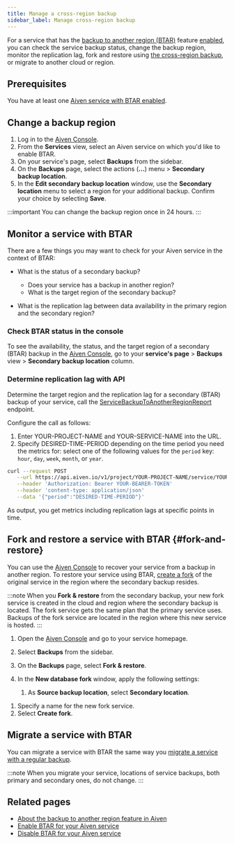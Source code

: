```yaml
---
title: Manage a cross-region backup
sidebar_label: Manage cross-region backup
---
```


For a service that has the [backup to another region (BTAR)](/docs/platform/concepts/backup-to-another-region) feature [enabled](/docs/platform/howto/btar/enable-backup-to-another-region), you can check the service backup status, change the backup region, monitor the replication lag, fork and restore using [the cross-region backup](/docs/platform/concepts/backup-to-another-region), or migrate to another cloud or region.

## Prerequisites

You have at least one
[Aiven service with BTAR enabled](/docs/platform/howto/btar/enable-backup-to-another-region).

## Change a backup region

1. Log in to the [Aiven Console](https://console.aiven.io/).
1. From the **Services** view, select an Aiven service on which you'd like to enable BTAR.
1. On your service's page, select **Backups** from the sidebar.
1. On the **Backups** page, select the actions (**...**) menu > **Secondary backup
   location**.
1. In the **Edit secondary backup location** window, use the **Secondary location**
   menu to select a region for your additional backup. Confirm your choice by
   selecting **Save**.

:::important
You can change the backup region once in 24 hours.
:::

## Monitor a service with BTAR

There are a few things you may want to check for your Aiven service in the context of
BTAR:

- What is the status of a secondary backup?

  - Does your service has a backup in another region?
  - What is the target region of the secondary backup?

- What is the replication lag between data availability in the primary region and the
  secondary region?

### Check BTAR status in the console

To see the availability, the status, and the target region of a secondary (BTAR)
backup in the [Aiven Console](https://console.aiven.io/), go to your
**service's page** > **Backups** view > **Secondary backup location** column.

### Determine replication lag with API

Determine the target region and the replication lag for a secondary (BTAR) backup of
your service, call the
[ServiceBackupToAnotherRegionReport](https://api.aiven.io/doc/#tag/Service/operation/ServiceBackupToAnotherRegionReport)
endpoint.

Configure the call as follows:

1. Enter YOUR-PROJECT-NAME and YOUR-SERVICE-NAME into the URL.
1. Specify DESIRED-TIME-PERIOD depending on the time period you need the metrics for:
   select one of the following values for the `period` key: `hour`, `day`, `week`,
   `month`, or `year`.

```bash
curl --request POST                                                                                                     \
   --url https://api.aiven.io/v1/project/YOUR-PROJECT-NAME/service/YOUR-SERVICE-NAME/backup_to_another_region/report    \
   --header 'Authorization: Bearer YOUR-BEARER-TOKEN'                                                                   \
   --header 'content-type: application/json'                                                                            \
   --data '{"period":"DESIRED-TIME-PERIOD"}'
```

As output, you get metrics including replication lags at specific points in time.

## Fork and restore a service with BTAR {#fork-and-restore}

You can use the [Aiven Console](https://console.aiven.io/) to recover your service from a
backup in another region. To restore your service using BTAR,
[create a fork](/docs/platform/concepts/service-forking) of the original service in the
region where the secondary backup resides.

:::note
When you **Fork & restore** from the secondary backup, your new fork service is created in
the cloud and region where the secondary backup is located. The fork service gets the same
plan that the primary service uses. Backups of the fork service are located in the region
where this new service is hosted.
:::

1. Open the [Aiven Console](https://console.aiven.io/) and go to your service
   homepage.
1. Select **Backups** from the sidebar.
1. On the **Backups** page, select **Fork & restore**.
1. In the **New database fork** window, apply the following settings:

   1. As **Source backup location**, select **Secondary location**.
<!--1. As **Source backup version**, select either **Latest transaction** or **Point in
      time**.

      :::note
      For the point-in-time recovery (PITR) option, set up the time to no later than the
      time of taking the latest backup.
      :::-->

   1. Specify a name for the new fork service.
   1. Select **Create fork**.

## Migrate a service with BTAR

You can migrate a service with BTAR the same way you
[migrate a service with a regular backup](/docs/platform/howto/migrate-services-cloud-region).

:::note
When you migrate your service, locations of service backups, both primary and secondary
ones, do not change.
:::

## Related pages

- [About the backup to another region feature in Aiven](/docs/platform/concepts/backup-to-another-region)
- [Enable BTAR for your Aiven service](/docs/platform/howto/btar/enable-backup-to-another-region)
- [Disable BTAR for your Aiven service](/docs/platform/howto/btar/disable-backup-to-another-region)
